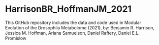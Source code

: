 # HarrisonBR_HoffmanJM_2021
This GitHub repository includes the data and code used in Modular Evolution of the Drosophila Metabolome (2021), by: Benjamin R. Harrison, Jessica M. Hoffman, Ariana Samuelson, Daniel Raftery, Daniel E.L. Promislow 
